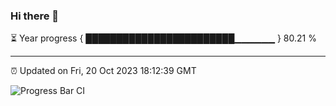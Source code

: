 ### Hi there 👋

⏳ Year progress { ████████████████████████▁▁▁▁▁▁ } 80.21 %

---

⏰ Updated on Fri, 20 Oct 2023 18:12:39 GMT

![Progress Bar CI](https://github.com/liununu/liununu/workflows/Progress%20Bar%20CI/badge.svg)
